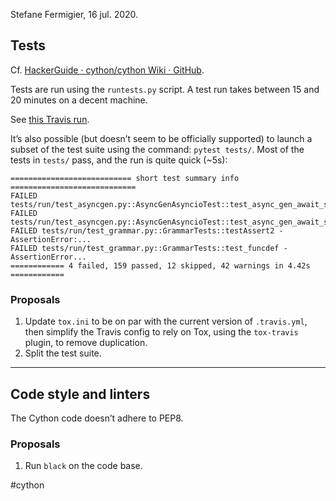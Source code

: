 Stefane Fermigier, 16 jul. 2020.

## Tests
Cf. [HackerGuide · cython/cython Wiki · GitHub](https://github.com/cython/cython/wiki/HackerGuide#tests).

Tests are run using the `runtests.py` script. A test run takes between 15 and 20 minutes on a decent machine.

See [this Travis run](https://travis-ci.com/github/abilian/cython/builds/175864790).

It’s also possible (but doesn’t seem to be officially supported) to launch a subset of the test suite using the command: `pytest tests/`. Most of the tests in `tests/` pass, and the run is quite quick (~5s):

```
=========================== short test summary info ============================
FAILED tests/run/test_asyncgen.py::AsyncGenAsyncioTest::test_async_gen_await_same_aclose_coro_twice
FAILED tests/run/test_asyncgen.py::AsyncGenAsyncioTest::test_async_gen_await_same_anext_coro_twice
FAILED tests/run/test_grammar.py::GrammarTests::testAssert2 - AssertionError:...
FAILED tests/run/test_grammar.py::GrammarTests::test_funcdef - AssertionError...
============ 4 failed, 159 passed, 12 skipped, 42 warnings in 4.42s ============
```


### Proposals

1. Update `tox.ini` to be on par with the current version of `.travis.yml`,  then simplify the Travis config to rely on Tox, using the `tox-travis` plugin, to remove duplication.
2. Split the test suite.

---

## Code style and linters
The Cython code doesn’t adhere to PEP8.


### Proposals
1. Run `black` on the code base.

<!-- Keywords -->
#cython
<!-- /Keywords -->
